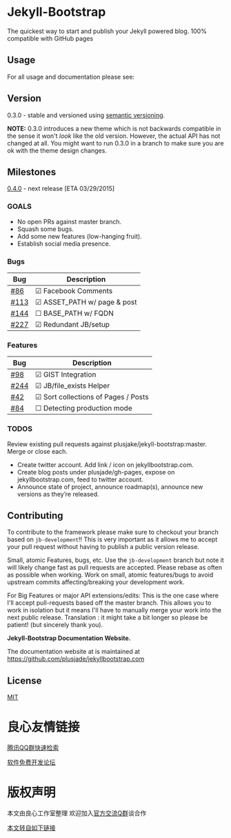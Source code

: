 # Jekyll-Bootstrap

The quickest way to start and publish your Jekyll powered blog. 100% compatible with GitHub pages

## Usage

For all usage and documentation please see:  

## Version

0.3.0 - stable and versioned using [semantic versioning](http://u.720life.cn/g/73cc764475678a131c8c04bf7ecaf2f9b3df6eef37d23622ec7cbefc327c2e6c).

**NOTE:** 0.3.0 introduces a new theme which is not backwards compatible in the sense it won't _look_ like the old version.
However, the actual API has not changed at all.
You might want to run 0.3.0 in a branch to make sure you are ok with the theme design changes.

## Milestones

[0.4.0](http://u.720life.cn/g/54145d0471d91890860f7f8463c03046cfa31a0ab024df222b99490512724b7dffa969a079fa75b1ecd80f1493e3a931689e933471ebb72a221e9afe922493617ebe9fc633b2e061d51e6dab26e790a5) - next release [ETA 03/29/2015]

### GOALS

* No open PRs against master branch.
* Squash some bugs.
* Add some new features (low-hanging fruit).
* Establish social media presence.


### Bugs

|Bug |Description
|------|---------------
|[#86](http://u.720life.cn/g/54145d0471d91890860f7f8463c03046cfa31a0ab024df222b99490512724b7db81a9b96990919913da90c0ad5e2745615d4ebe4d06bdb689a44e910417ea097)  |&#x2611; Facebook Comments
|[#113](http://u.720life.cn/g/54145d0471d91890860f7f8463c03046cfa31a0ab024df222b99490512724b7db81a9b96990919913da90c0ad5e274565acd088043b6d02c2742358eeb302d7a)|&#x2611; ASSET_PATH w/ page & post
|[#144](http://u.720life.cn/g/54145d0471d91890860f7f8463c03046cfa31a0ab024df222b99490512724b7db81a9b96990919913da90c0ad5e27456bc530cb26a93417294ce3a80a5e9f636)|&#x2610; BASE_PATH w/ FQDN
|[#227](http://u.720life.cn/g/54145d0471d91890860f7f8463c03046cfa31a0ab024df222b99490512724b7db81a9b96990919913da90c0ad5e27456aa28adf6dddd458fc9f31a6f2f33a415)|&#x2611; Redundant JB/setup

### Features

|Bug |Description
|------|---------------
|[#98](http://u.720life.cn/g/54145d0471d91890860f7f8463c03046cfa31a0ab024df222b99490512724b7db81a9b96990919913da90c0ad5e274563d3768c74b1c5f27906d629c089f724d)  |&#x2611; GIST Integration
|[#244](http://u.720life.cn/g/54145d0471d91890860f7f8463c03046cfa31a0ab024df222b99490512724b7db81a9b96990919913da90c0ad5e274561ff5c8094506706bb184f0c7f8f1321f)|&#x2611; JB/file_exists Helper
|[#42](http://u.720life.cn/g/54145d0471d91890860f7f8463c03046cfa31a0ab024df222b99490512724b7db81a9b96990919913da90c0ad5e274562e5ddfd148040263818f5c8f597340ed)  |&#x2611; Sort collections of Pages / Posts
|[#84](http://u.720life.cn/g/54145d0471d91890860f7f8463c03046cfa31a0ab024df222b99490512724b7db81a9b96990919913da90c0ad5e2745644e1198cfc5ade6ef79b2f7abe11ccf9)  |&#x2610; Detecting production mode

### TODOS

Review existing pull requests against plusjake/jekyll-bootstrap:master. Merge or close each.

* Create twitter account. Add link / icon on jekyllbootstrap.com.
* Create blog posts under plusjade/gh-pages, expose on jekyllbootstrap.com, feed to twitter account.
* Announce state of project, announce roadmap(s), announce new versions as they’re released.

## Contributing


To contribute to the framework please make sure to checkout your branch based on `jb-development`!!
This is very important as it allows me to accept your pull request without having to publish a public version release.

Small, atomic Features, bugs, etc.
Use the `jb-development` branch but note it will likely change fast as pull requests are accepted.
Please rebase as often as possible when working.
Work on small, atomic features/bugs to avoid upstream commits affecting/breaking your development work.

For Big Features or major API extensions/edits:
This is the one case where I'll accept pull-requests based off the master branch.
This allows you to work in isolation but it means I'll have to manually merge your work into the next public release.
Translation : it might take a bit longer so please be patient! (but sincerely thank you).

**Jekyll-Bootstrap Documentation Website.**

The documentation website at   is maintained at https://github.com/plusjade/jekyllbootstrap.com


## License

[MIT](http://u.720life.cn/g/ba059582536a397f7c573b87c8bea647045b0ef049248233b6f76e909e70200fe7048b25e29c8bab79aeff32ea74556a)



 # 良心友情链接

[腾讯QQ群快速检索](http://u.720life.cn/s/8cf73f7c)

[软件免费开发论坛](http://u.720life.cn/s/bbb01dc0)

# 版权声明 

本文由良心工作室整理 欢迎加入[官方交流Q群](https://u.720life.cn/s/f2316816)谈合作

[本文转自如下链接](http://u.720life.cn/g/2e71d0f0a5c601172267ba20d3a43c6eb20906ce8b3f687488b535eefc82ed03dc1fce9a9714642295e72c2edca8a19308a90f17ef81e6aa3eeaefba55679cbfbc58b783b4471fd54f84169cd5af1398)